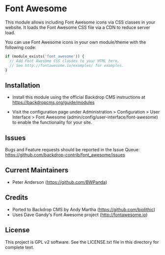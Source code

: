 Font Awesome
============

This module allows including Font Awesome icons via CSS classes in your website.
It loads the Font Awesome CSS file via a CDN to reduce server load.

You can use Font Awesome icons in your own module/theme with the following code:

``` php
if (module_exists('font_awesome')) {
  // Add Font Awesome CSS classes to your HTML here.
  // See http://fontawesome.io/examples/ for examples.
}
```

Installation
------------

- Install this module using the official Backdrop CMS instructions at
  https://backdropcms.org/guide/modules

- Visit the configuration page under Administration > Configuration > User
  Interface > Font Awesome (admin/config/user-interface/font-awesome) to enable
  the functionality for your site.

Issues
------

Bugs and Feature requests should be reported in the Issue Queue:
https://github.com/backdrop-contrib/font_awesome/issues

Current Maintainers
-------------------

- Peter Anderson (https://github.com/BWPanda)

Credits
-------

- Ported to Backdrop CMS by Andy Martha (https://github.com/biolithic)
- Uses Dave Gandy's Font Awesome project (http://fontawesome.io)

License
-------

This project is GPL v2 software. See the LICENSE.txt file in this directory for
complete text.

